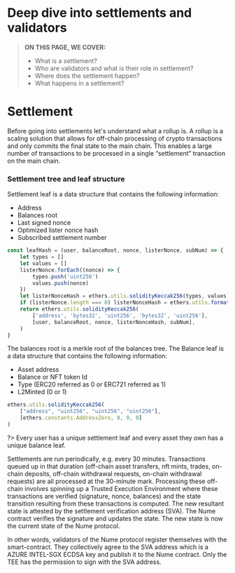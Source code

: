 # Deep dive into settlements and validators

> **ON THIS PAGE, WE COVER:** 
> - What is a settlement?
> - Who are validators and what is their role in settlement?
> - Where does the settlement happen?
> - What happens in a settlement?

# Settlement
Before going into settlements let's understand what a rollup is. A rollup is a scaling solution that allows for off-chain processing of crypto transactions and only commits the final state to the main chain. This enables a large number of transactions to be processed in a single “settlement” transaction on the main chain.

### Settlement tree and leaf structure
Settlement leaf is a data structure that contains the following information:
- Address
- Balances root
- Last signed nonce
- Optimized lister nonce hash
- Subscribed settlement number

```js
const leafHash = (user, balanceRoot, nonce, listerNonce, subNum) => {
    let types = []
    let values = []
    listerNonce.forEach((nonce) => {
        types.push('uint256')
        values.push(nonce)
    })
    let listerNonceHash = ethers.utils.solidityKeccak256(types, values)
    if (listerNonce.length === 0) listerNonceHash = ethers.utils.formatBytes32String('')
    return ethers.utils.solidityKeccak256(
        ['address', 'bytes32', 'uint256', 'bytes32', 'uint256'],
        [user, balanceRoot, nonce, listerNonceHash, subNum],
    )
}
```

The balances root is a merkle root of the balances tree. The Balance leaf is a data structure that contains the following information:
- Asset address
- Balance or NFT token Id
- Type (ERC20 referred as 0 or ERC721 referred as 1)
- L2Minted (0 or 1)

```js
ethers.utils.solidityKeccak256(
    ["address", "uint256", "uint256", "uint256"],
    [ethers.constants.AddressZero, 0, 0, 0]
)
```

?> Every user has a unique settlement leaf and every asset they own has a unique balance leaf.

Settlements are run periodically, e.g. every 30 minutes. Transactions queued up in that duration (off-chain asset transfers, nft mints, trades, on-chain deposits, off-chain withdrawal requests, on-chain withdrawal requests) are all processed at the 30-minute mark. Processing these off-chain involves spinning up a Trusted Execution Environment where these transactions are verified (signature, nonce, balances) and the state transition resulting from these transactions is computed.  The new resultant state is attested by the settlement verification address (SVA).  The Nume contract verifies the signature and updates the state. The new state is now the current state of the Nume protocol.

In other words, validators of the Nume protocol register themselves with the smart-contract. They collectively agree to the SVA address which is a AZURE INTEL-SGX ECDSA key and publish it to the Nume contract. Only the TEE has the permission to sign with the SVA address.

